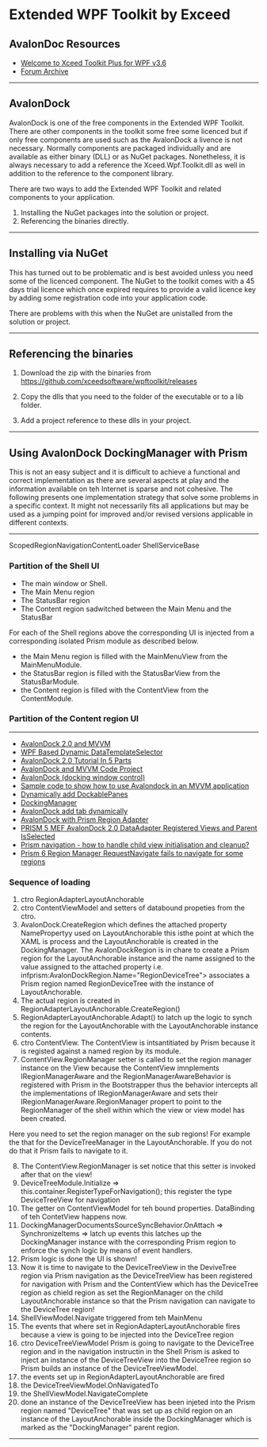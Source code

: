 # Extended WPF Toolkit by Exceed 

## AvalonDoc Resources

- [Welcome to Xceed Toolkit Plus for WPF v3.6](https://xceed.com/wp-content/documentation/xceed-toolkit-plus-for-wpf/webframe.html#Welcome.html)  
- [Forum Archive](https://archive.codeplex.com/?p=avalondock)

***

## AvalonDock

AvalonDock is one of the free components in the Extended WPF Toolkit. 
There are other components in the toolkit some free some licenced but 
if only free components are used such as the AvalonDock a livence is 
not necessary. Normally components are packaged individually and are 
available as either binary (DLL) or as NuGet packages. Nonetheless, 
it is always necessary to add a reference the Xceed.Wpf.Toolkit.dll
as well in addition to the reference to the component library.
 
There are two ways to add the Extended WPF Toolkit and related components
to your application. 

1. Installing the NuGet packages into the solution or project.
2. Referencing the binaries directly.

***

## Installing via NuGet

This has turned out to be problematic and is best avoided unless you need
some of the licenced component. The NuGet to the toolkit comes with a 45
days trial licence which once expired requires to provide a valid licence
key by adding some registration code into your application code. 

There are problems with this when the NuGet are unistalled from the 
solution or project.  

***

## Referencing the binaries

1. Download the zip with the binaries from
https://github.com/xceedsoftware/wpftoolkit/releases

2. Copy the dlls that you need to the folder of the executable or to a lib
folder.

3. Add a project reference to these dlls in your project. 

***

## Using AvalonDock DockingManager with Prism

This is not an easy subject and it is difficult to achieve a functional and correct implementation as there are several aspects at play and the information available on teh Internet is sparse and not cohesive. The following presents one implementation strategy that solve some problems in a specific context. It might not necessarily fits all applications but may be used as a jumping point for improved and/or revised versions applicable in different contexts.

  

***

ScopedRegionNavigationContentLoader
ShellServiceBase

### Partition of the Shell UI

- The main window or Shell.
- The Main Menu region
- The StatusBar region
- The Content region sadwitched between the Main Menu and the StatusBar

For each of the Shell regions above the corresponding UI is injected from a corresponding isolated Prism module as described below.

- the Main Menu region is filled with the MainMenuView from the MainMenuModule.
- the StatusBar region is filled with the StatusBarView from the StatusBarModule.
- the Content region is filled with the ContentView from the ContentModule.  

### Partition of the Content region UI

***

- [AvalonDock 2.0 and MVVM](http://lostindetails.com/blog/post/AvalonDock-2.0-with-MVVM)
- [WPF Based Dynamic DataTemplateSelector](https://www.codeproject.com/Articles/418250/WPF-Based-Dynamic-DataTemplateSelector)  
- [AvalonDock 2.0 Tutorial In 5 Parts](https://www.codeproject.com/Articles/483507/AvalonDock-Tutorial-Part-Adding-a-Tool-Windo)
- [AvalonDock and MVVM Code Project](https://www.codeproject.com/Articles/239342/AvalonDock-and-MVVM)  
- [AvalonDock (docking window control)](https://github.com/xceedsoftware/wpftoolkit/wiki/AvalonDock)
- [Sample code to show how to use Avalondock in an MVVM application](https://stackoverflow.com/questions/23406451/sample-code-to-show-how-to-use-avalondock-in-an-mvvm-application)
- [Dynamically add DockablePanes](https://stackoverflow.com/questions/36737689/dynamically-add-dockablepanes)
- [DockingManager](https://github.com/xceedsoftware/wpftoolkit/wiki/DockingManager)
- [AvalonDock add tab dynamically](https://stackoverflow.com/questions/9324816/avalondock-add-tab-dynamically)  
- [AvalonDock with Prism Region Adapter](https://stackoverflow.com/questions/10905238/avalondock-with-prism-region-adapter)
- [PRISM 5 MEF AvalonDock 2.0 DataAdapter Registered Views and Parent IsSelected](https://stackoverflow.com/questions/25393850/prism-5-mef-avalondock-2-0-dataadapter-registered-views-and-parent-isselected)
- [Prism navigation - how to handle child view initialisation and cleanup?](https://stackoverflow.com/questions/18618114/prism-navigation-how-to-handle-child-view-initialisation-and-cleanup)
- [Prism 6 Region Manager RequestNavigate fails to navigate for some regions](https://stackoverflow.com/questions/44577082/prism-6-region-manager-requestnavigate-fails-to-navigate-for-some-regions)


### Sequence of loading

1. ctro RegionAdapterLayoutAnchorable
2. ctro ContentViewModel and setters of databound propeties from the ctro.
3. AvalonDock.CreateRegion which defines the attached property NamePropertyy used on LayoutAnchorable this isthe point at which the XAML is process and the LayoutAnchorable is created  in the DockingManager. The AvalonDockRegion is in chare to create a Prism region for the LayoutAnchorable instance and the name assigned to the value assigned to the attached property i.e.
infprism:AvalonDockRegion.Name="RegionDeviceTree"> associates a Prism region named RegionDeviceTree with the instance of LayoutAnchorable. 
4. The actual region is created in RegionAdapterLayoutAnchorable.CreateRegion()
5.  RegionAdapterLayoutAnchorable.Adapt() to latch up the logic to synch the region for the LayoutAnchorable with the LayoutAnchorable instance contents.
6. ctro ContentView. The ContentView is intsantitiated by Prism because it is registed against a named region by its module.
7. ContentView.RegionManager setter is called to set the region manager instance on the View because the ContentView imnplements IRegionManagerAware and the RegionManagerAwareBehavior is registered with Prism in the Bootstrapper thus the behavior intercepts all the implementations of IRegionManagerAware and sets their IRegionManagerAware.RegionManager propert to point to the RegionManager of the shell within which the view or view model has been created.

Here you need to set the region manager on the sub regions!
For example the that for the DeviceTreeManager in the LayoutAnchorable.
If you do not do that it Prism fails to navigate to it.

8. The ContentView.RegionManager is set notice that this setter is invoked after that on the view!
9. DeviceTreeModule.Initialize => this.container.RegisterTypeForNavigation<DeviceTreeView>();
this register the type DeviceTreeView for navigation
10. The getter on ContentViewModel for teh bound properties. DataBinding of teh ContetView happens now.
11. DockingManagerDocumentsSourceSyncBehavior.OnAttach => SynchronizeItems => latch up events
this latches up the DockingManager instance with the corresponding Prism region to enforce the synch 
logic by means of event handlers.
10. Prism logic is done the UI is shown!
11. Now it is time to navigate to the DeviceTreeView in the DeviveTree region via Prism navigation as the DeviceTreeView has been registered for navigation with Prism and the ContentView which has the DeviceTree region as chield region as set the RegionManager on the child LayoutAnchorable instance so that the Prism navigation can navigate to the DeviceTree region!
11. ShellViewModel.Navigate triggered from teh MainMenu
12. The events that where set in RegionAdapterLayoutAnchorable fires because a view is going to be injected into the DeviceTree region
13. ctro DeviceTreeViewModel Prism is going to navigate to the DeviceTree region and in the navigation instructin in the Shell Prism is asked to inject an instance of the DeviceTreeView into the DeviceTree region so Prism builds an instance of the DeviceTreeViewModel.
14. the events set up in RegionAdapterLayoutAnchorable are fired
15. the DeviceTreeViewModel.OnNavigatedTo
16. the ShellViewModel.NavigateComplete
17. done an instance of the DeviceTreeView has been injeted into the Prism region named "DeviceTree" that was set up as child region on an instance of the LayoutAnchorable inside the DockingManager which is marked as the "DockingManager" parent region.  


***
